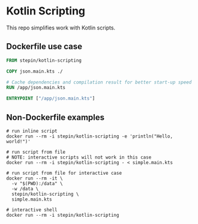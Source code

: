 # Kotlin Scripting

This repo simplifies work with Kotlin scripts.

## Dockerfile use case

```Dockerfile
FROM stepin/kotlin-scripting

COPY json.main.kts ./

# Cache dependencies and compilation result for better start-up speed
RUN /app/json.main.kts

ENTRYPOINT ["/app/json.main.kts"]
```

## Non-Dockerfile examples

```shell
# run inline script
docker run --rm -i stepin/kotlin-scripting -e 'println("Hello, world!")'

# run script from file
# NOTE: interactive scripts will not work in this case
docker run --rm -i stepin/kotlin-scripting - < simple.main.kts

# run script from file for interactive case
docker run --rm -it \
  -v "$(PWD):/data" \
  -w /data \
  stepin/kotlin-scripting \
  simple.main.kts

# interactive shell
docker run --rm -i stepin/kotlin-scripting
```
